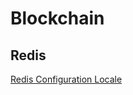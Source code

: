 # Blockchain

## Redis
[Redis Configuration Locale](https://medium.com/@petehouston/install-and-config-redis-on-mac-os-x-via-homebrew-eb8df9a4f298)